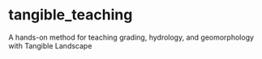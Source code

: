 # tangible_teaching
A hands-on method for teaching grading, hydrology, and geomorphology with Tangible Landscape
